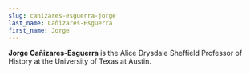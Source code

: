 ```yaml
---
slug: canizares-esguerra-jorge
last_name: Cañizares-Esguerra
first_name: Jorge
---
```

**Jorge Cañizares-Esguerra** is the Alice Drysdale Sheffield Professor of History at the University of Texas at Austin.